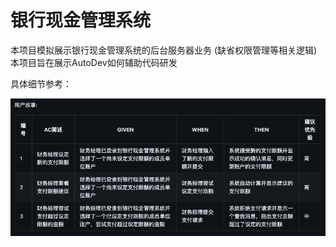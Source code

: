 # 银行现金管理系统
本项目模拟展示银行现金管理系统的后台服务器业务 (缺省权限管理等相关逻辑)
本项目旨在展示AutoDev如何辅助代码研发

具体细节参考：

![img.png](img.png)
